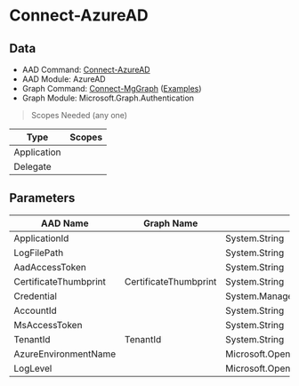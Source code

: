 # Connect-AzureAD

## Data

+ AAD Command: [Connect-AzureAD](https://docs.microsoft.com/en-us/powershell/module/AzureAD/Connect-AzureAD)
+ AAD Module: AzureAD
+ Graph Command: [Connect-MgGraph](https://docs.microsoft.com/en-us/powershell/module/Microsoft.Graph.Authentication/Connect-MgGraph) ([Examples](https://github.com/orgs/msgraph/discussions?discussions_q=Connect-MgGraph))
+ Graph Module: Microsoft.Graph.Authentication

> Scopes Needed (any one)

|Type|Scopes|
|---|---|
|Application||
|Delegate||

## Parameters

|AAD Name|Graph Name|AAD Type|Graph Type|Infos|
|---|---|---|---|---|
|ApplicationId||System.String|||
|LogFilePath||System.String|||
|AadAccessToken||System.String|||
|CertificateThumbprint|CertificateThumbprint|System.String|System.String||
|Credential||System.Management.Automation.PSCredential|||
|AccountId||System.String|||
|MsAccessToken||System.String|||
|TenantId|TenantId|System.String|System.String||
|AzureEnvironmentName||Microsoft.Open.Azure.AD.CommonLibrary.AzureEnvironment+EnvironmentName|||
|LogLevel||Microsoft.Open.Azure.AD.CommonLibrary.LogLevel|||

